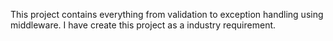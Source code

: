 This project contains everything from validation to exception handling using middleware.
I have create this project as a industry requirement.

